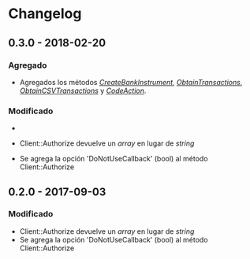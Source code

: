 # Changelog

## 0.3.0 - 2018-02-20
### Agregado

- Agregados los métodos *[CreateBankInstrument](doc/Client/CreateBankInstrument.md)*, *[ObtainTransactions](doc/Client/ObtainTransactions.md)*, *[ObtainCSVTransactions](doc/Client/ObtainCSVTransactions.md)* y *[CodeAction](doc/Client/CodeAction.md)*.

### Modificado

-

- Client::Authorize devuelve un *array* en lugar de *string*
- Se agrega la opción 'DoNotUseCallback' (bool) al método Client::Authorize

## 0.2.0 - 2017-09-03

### Modificado

- Client::Authorize devuelve un *array* en lugar de *string*
- Se agrega la opción 'DoNotUseCallback' (bool) al método Client::Authorize
